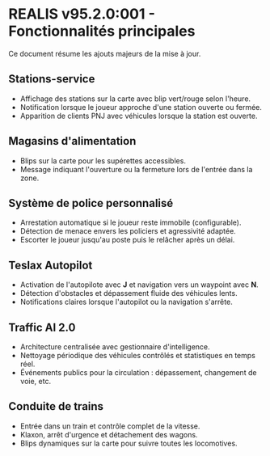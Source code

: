 # REALIS v95.2.0:001 - Fonctionnalités principales

Ce document résume les ajouts majeurs de la mise à jour.

## Stations-service
- Affichage des stations sur la carte avec blip vert/rouge selon l\'heure.
- Notification lorsque le joueur approche d\'une station ouverte ou fermée.
- Apparition de clients PNJ avec véhicules lorsque la station est ouverte.

## Magasins d\'alimentation
- Blips sur la carte pour les supérettes accessibles.
- Message indiquant l\'ouverture ou la fermeture lors de l\'entrée dans la zone.

## Système de police personnalisé
- Arrestation automatique si le joueur reste immobile (configurable).
- Détection de menace envers les policiers et agressivité adaptée.
- Escorter le joueur jusqu\'au poste puis le relâcher après un délai.

## Teslax Autopilot
- Activation de l\'autopilote avec **J** et navigation vers un waypoint avec **N**.
- Détection d\'obstacles et dépassement fluide des véhicules lents.
- Notifications claires lorsque l\'autopilot ou la navigation s\'arrête.

## Traffic AI 2.0
- Architecture centralisée avec gestionnaire d\'intelligence.
- Nettoyage périodique des véhicules contrôlés et statistiques en temps réel.
- Événements publics pour la circulation : dépassement, changement de voie, etc.

## Conduite de trains
- Entrée dans un train et contrôle complet de la vitesse.
- Klaxon, arrêt d\'urgence et détachement des wagons.
- Blips dynamiques sur la carte pour suivre toutes les locomotives.